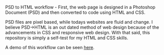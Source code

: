 PSD to HTML workflow - First, the web page is designed in a Photoshop Document (PSD) and then converted to code using HTML and CSS.

PSD files are pixel based, while todays websites are fluid and change. I believe PSD->HTML is an out dated method of web design because of the advancements in CSS and responsive web design. With that said, this repository is simply a self-test for my HTML and CSS skills.

A demo of this workflow can be seen [here](https://codepen.io/vaughnanton/pen/aLmBwe?editors=1100).
